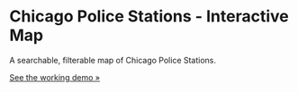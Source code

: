 # Chicago Police Stations - Interactive Map
A searchable, filterable map of Chicago Police Stations.

[See the working demo &raquo;](https://caarolin.github.io/chicago-police-station-map/)

